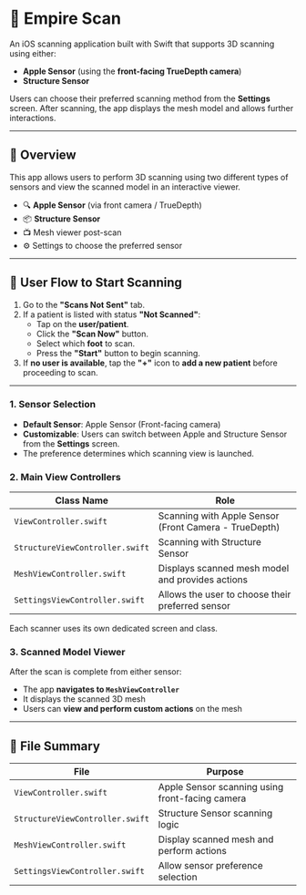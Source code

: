 
# 📱 Empire Scan

An iOS scanning application built with Swift that supports 3D scanning using either:

- **Apple Sensor** (using the **front-facing TrueDepth camera**)
- **Structure Sensor**

Users can choose their preferred scanning method from the **Settings** screen. After scanning, the app displays the mesh model and allows further interactions.

---

## 🧾 Overview

This app allows users to perform 3D scanning using two different types of sensors and view the scanned model in an interactive viewer.

- 🔍 **Apple Sensor** (via front camera / TrueDepth)
- 📦 **Structure Sensor**
- 📺 Mesh viewer post-scan
- ⚙️ Settings to choose the preferred sensor

---

## 🧭 User Flow to Start Scanning

1. Go to the **"Scans Not Sent"** tab.
2. If a patient is listed with status **"Not Scanned"**:
   - Tap on the **user/patient**.
   - Click the **"Scan Now"** button.
   - Select which **foot** to scan.
   - Press the **"Start"** button to begin scanning.
3. If **no user is available**, tap the **"+"** icon to **add a new patient** before proceeding to scan.

---

### 1. Sensor Selection

- **Default Sensor**: Apple Sensor (Front-facing camera)
- **Customizable**: Users can switch between Apple and Structure Sensor from the **Settings** screen.
- The preference determines which scanning view is launched.

### 2. Main View Controllers

| Class Name                    | Role                                                 |
|------------------------------|------------------------------------------------------|
| `ViewController.swift`       | Scanning with Apple Sensor (Front Camera - TrueDepth)|
| `StructureViewController.swift` | Scanning with Structure Sensor                     |
| `MeshViewController.swift`   | Displays scanned mesh model and provides actions     |
| `SettingsViewController.swift` | Allows the user to choose their preferred sensor   |

Each scanner uses its own dedicated screen and class.

### 3. Scanned Model Viewer

After the scan is complete from either sensor:
- The app **navigates to `MeshViewController`**
- It displays the scanned 3D mesh
- Users can **view and perform custom actions** on the mesh

---

## 📂 File Summary

| File                        | Purpose                                         |
|-----------------------------|-------------------------------------------------|
| `ViewController.swift`       | Apple Sensor scanning using front-facing camera |
| `StructureViewController.swift` | Structure Sensor scanning logic            |
| `MeshViewController.swift`   | Display scanned mesh and perform actions        |
| `SettingsViewController.swift` | Allow sensor preference selection             |
